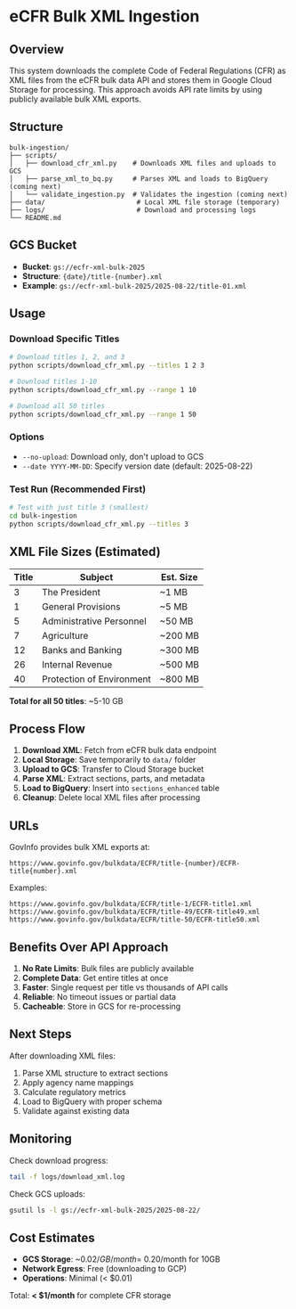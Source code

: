 # eCFR Bulk XML Ingestion

## Overview

This system downloads the complete Code of Federal Regulations (CFR) as XML files from the eCFR bulk data API and stores them in Google Cloud Storage for processing. This approach avoids API rate limits by using publicly available bulk XML exports.

## Structure

```
bulk-ingestion/
├── scripts/
│   ├── download_cfr_xml.py    # Downloads XML files and uploads to GCS
│   ├── parse_xml_to_bq.py     # Parses XML and loads to BigQuery (coming next)
│   └── validate_ingestion.py  # Validates the ingestion (coming next)
├── data/                       # Local XML file storage (temporary)
├── logs/                       # Download and processing logs
└── README.md
```

## GCS Bucket

- **Bucket**: `gs://ecfr-xml-bulk-2025`
- **Structure**: `{date}/title-{number}.xml`
- **Example**: `gs://ecfr-xml-bulk-2025/2025-08-22/title-01.xml`

## Usage

### Download Specific Titles
```bash
# Download titles 1, 2, and 3
python scripts/download_cfr_xml.py --titles 1 2 3

# Download titles 1-10
python scripts/download_cfr_xml.py --range 1 10

# Download all 50 titles
python scripts/download_cfr_xml.py --range 1 50
```

### Options
- `--no-upload`: Download only, don't upload to GCS
- `--date YYYY-MM-DD`: Specify version date (default: 2025-08-22)

### Test Run (Recommended First)
```bash
# Test with just title 3 (smallest)
cd bulk-ingestion
python scripts/download_cfr_xml.py --titles 3
```

## XML File Sizes (Estimated)

| Title | Subject | Est. Size |
|-------|---------|-----------|
| 3 | The President | ~1 MB |
| 1 | General Provisions | ~5 MB |
| 5 | Administrative Personnel | ~50 MB |
| 7 | Agriculture | ~200 MB |
| 12 | Banks and Banking | ~300 MB |
| 26 | Internal Revenue | ~500 MB |
| 40 | Protection of Environment | ~800 MB |

**Total for all 50 titles**: ~5-10 GB

## Process Flow

1. **Download XML**: Fetch from eCFR bulk data endpoint
2. **Local Storage**: Save temporarily to `data/` folder
3. **Upload to GCS**: Transfer to Cloud Storage bucket
4. **Parse XML**: Extract sections, parts, and metadata
5. **Load to BigQuery**: Insert into `sections_enhanced` table
6. **Cleanup**: Delete local XML files after processing

## URLs

GovInfo provides bulk XML exports at:
```
https://www.govinfo.gov/bulkdata/ECFR/title-{number}/ECFR-title{number}.xml
```

Examples:
```
https://www.govinfo.gov/bulkdata/ECFR/title-1/ECFR-title1.xml
https://www.govinfo.gov/bulkdata/ECFR/title-49/ECFR-title49.xml
https://www.govinfo.gov/bulkdata/ECFR/title-50/ECFR-title50.xml
```

## Benefits Over API Approach

1. **No Rate Limits**: Bulk files are publicly available
2. **Complete Data**: Get entire titles at once
3. **Faster**: Single request per title vs thousands of API calls
4. **Reliable**: No timeout issues or partial data
5. **Cacheable**: Store in GCS for re-processing

## Next Steps

After downloading XML files:
1. Parse XML structure to extract sections
2. Apply agency name mappings
3. Calculate regulatory metrics
4. Load to BigQuery with proper schema
5. Validate against existing data

## Monitoring

Check download progress:
```bash
tail -f logs/download_xml.log
```

Check GCS uploads:
```bash
gsutil ls -l gs://ecfr-xml-bulk-2025/2025-08-22/
```

## Cost Estimates

- **GCS Storage**: ~$0.02/GB/month = ~$0.20/month for 10GB
- **Network Egress**: Free (downloading to GCP)
- **Operations**: Minimal (< $0.01)

Total: **< $1/month** for complete CFR storage